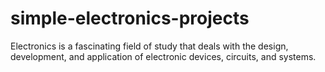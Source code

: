 # simple-electronics-projects
Electronics is a fascinating field of study that deals with the design, development, and application of electronic devices, circuits, and systems. 
